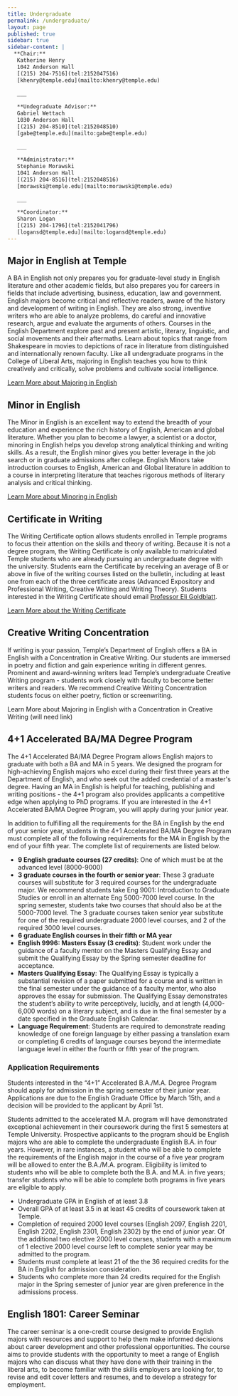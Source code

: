 ```yaml
---
title: Undergraduate
permalink: /undergraduate/
layout: page
published: true
sidebar: true
sidebar-content: |
  **Chair:**  
   Katherine Henry  
   1042 Anderson Hall  
   [(215) 204-7516](tel:2152047516)  
   [khenry@temple.edu](mailto:khenry@temple.edu)  
   
   ___
   
   **Undegraduate Advisor:**  
   Gabriel Wettach  
   1030 Anderson Hall  
   [(215) 204-8510](tel:2152048510)  
   [gabe@temple.edu](mailto:gabe@temple.edu)  
   
   ___
   
   **Administrator:**  
   Stephanie Morawski  
   1041 Anderson Hall   
   [(215) 204-8516](tel:2152048516)  
   [morawski@temple.edu](mailto:morawski@temple.edu)  
   
   ___

   **Coordinator:**  
   Sharon Logan      
   [(215) 204-1796](tel:2152041796)   
   [logansd@temple.edu](mailto:logansd@temple.edu)
---
```

## Major in English at Temple
A BA in English not only prepares you for graduate-level study in English literature and other academic fields, but also prepares you for careers in fields that include advertising, business, education, law and government. English majors become critical and reflective readers, aware of the history and development of writing in English. They are also strong, inventive writers who are able to analyze problems, do careful and innovative research, argue and evaluate the arguments of others. Courses in the English Department explore past and present artistic, literary, linguistic, and social movements and their aftermaths. Learn about topics that range from Shakespeare in movies to depictions of race in literature from distinguished and internationally renown faculty. Like all undergraduate programs in the College of Liberal Arts, majoring in English teaches you how to think creatively and critically, solve problems and cultivate social intelligence. 

[Learn More about Majoring in English](http://bulletin.temple.edu/undergraduate/liberal-arts/english/ba-english/)

## Minor in English
The Minor in English is an excellent way to extend the breadth of your education and experience the rich history of English, American and global literature. Whether you plan to become a lawyer, a scientist or a doctor, minoring in English helps you develop strong analytical thinking and writing skills. As a result, the English minor gives you better leverage in the job search or in graduate admissions after college. English Minors take introduction courses to English, American and Global literature in addition to a course in interpreting literature that teaches rigorous methods of literary analysis and critical thinking. 

[Learn More about Minoring in English](http://bulletin.temple.edu/undergraduate/liberal-arts/english/minor-english/)

## Certificate in Writing
The Writing Certificate option allows students enrolled in Temple programs to focus their attention on the skills and theory of writing. Because it is not a degree program, the Writing Certificate is only available to matriculated Temple students who are already pursuing an undergraduate degree with the university. Students earn the Certificate by receiving an average of B or above in five of the writing courses listed on the bulletin, including at least one from each of the three certificate areas (Advanced Expository and Professional Writing, Creative Writing and Writing Theory). Students interested in the Writing Certificate should email [Professor Eli Goldblatt](mailto:eligold@temple.edu). 

[Learn More about the Writing Certificate](http://bulletin.temple.edu/undergraduate/liberal-arts/english/certificate-writing/)

## Creative Writing Concentration 
If writing is your passion, Temple’s Department of English offers a BA in English with a Concentration in Creative Writing. Our students are immersed in poetry and fiction and gain experience writing in different genres. Prominent and award-winning writers lead Temple’s undergraduate Creative Writing program - students work closely with faculty to become better writers and readers. We recommend Creative Writing Concentration students focus on either poetry, fiction or screenwriting. 

Learn More about Majoring in English with a Concentration in Creative Writing (will need link) 

## 4+1 Accelerated BA/MA Degree Program
The 4+1 Accelerated BA/MA Degree Program allows English majors to graduate with both a BA and MA in 5 years. We designed the program for high-achieving English majors who excel during their first three years at the Department of English, and who seek out the added credential of a master's degree. Having an MA in English is helpful for teaching, publishing and writing positions - the 4+1 program also provides applicants a competitive edge when applying to PhD programs. If you are interested in the  4+1 Accelerated BA/MA Degree Program, you will apply during your junior year. 

In addition to fulfilling all the requirements for the BA in English by the end of your senior year, students in the 4+1 Accelerated BA/MA Degree Program must complete all of the following requirements for the MA in English by the end of your fifth year. The complete list of requirements are listed below. 

- **9 English graduate courses (27 credits)**: One of which must be at the advanced level (8000-9000)
- **3 graduate courses in the fourth or senior year**: These 3 graduate courses will substitute for 3 required courses for the undergraduate major. We recommend students take Eng 9001: Introduction to Graduate Studies or enroll in an alternate Eng 5000-7000 level course. In the spring semester, students take two courses that should also be at the 5000-7000 level. The 3 graduate courses taken senior year substitute for one of the required undergraduate 2000 level courses, and 2 of the required 3000 level courses. 
- **6 graduate English courses in their fifth or MA year** 
- **English 9996: Masters Essay (3 credits)**: Student work under the guidance of a faculty mentor on the Masters Qualifying Essay and submit the Qualifying Essay by the Spring semester deadline for acceptance.
- **Masters Qualifying Essay**: The Qualifying Essay is typically a substantial revision of a paper submitted for a course and is written in the final semester under the guidance of a faculty mentor, who also approves the essay for submission. The Qualifying Essay demonstrates the student’s ability to write perceptively, lucidly, and at length (4,000-6,000 words) on a literary subject, and is due in the final semester by a date specified in the Graduate English Calendar.
- **Language Requirement**: Students are required to demonstrate reading knowledge of one foreign language by either passing a translation exam or completing 6 credits of language courses beyond the intermediate language level in either the fourth or fifth year of the program.

### Application Requirements
Students interested in the “4+1” Accelerated B.A./M.A. Degree Program should apply for admission in the spring semester of their junior year. Applications are due to the English Graduate Office by March 15th, and a decision will be provided to the applicant by April 1st.

Students admitted to the accelerated M.A. program will have demonstrated exceptional achievement in their coursework during the first 5 semesters at Temple University. Prospective applicants to the program should be English majors who are able to complete the undergraduate English B.A. in four years. However, in rare instances, a student who will be able to complete the requirements of the English major in the course of a five year program will be allowed to enter the B.A./M.A. program.  Eligibility is limited to students who will be able to complete both the B.A. and M.A. in five years; transfer students who will be able to complete both programs in five years are eligible to apply.


- Undergraduate GPA in English of at least 3.8
- Overall GPA of at least 3.5 in at least 45 credits of coursework taken at Temple.
- Completion of required 2000 level courses (English 2097, English 2201, English 2202, English 2301, English 2302) by the end of junior year. Of the additional two elective 2000 level courses, students with a maximum of 1 elective 2000 level course left to complete senior year may be admitted to the program.
- Students must complete at least 21 of the the 36 required credits for the BA in English for admission consideration.
- Students who complete more than 24 credits required for the English major in the Spring semester of junior year are given preference in the admissions process.

## English 1801: Career Seminar
The career seminar is a one-credit course designed to provide English majors with resources and support to help them make informed decisions about career development and other professional opportunities. The course aims to provide students with the opportunity to meet a range of English majors who can discuss what they have done with their training in the liberal arts, to become familiar with the skills employers are looking for, to revise and edit cover letters and resumes, and to develop a strategy for employment.
